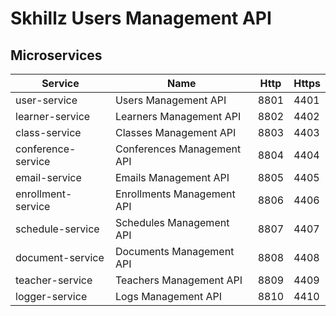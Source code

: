 # Skhillz Users Management API

## Microservices
| Service            | Name                       | Http | Https |
| ---                | ---                        | ---  | ---   |
| user-service       | Users Management API       | 8801 | 4401  |
| learner-service    | Learners Management API    | 8802 | 4402  |
| class-service      | Classes Management API     | 8803 | 4403  |
| conference-service | Conferences Management API | 8804 | 4404  |
| email-service      | Emails Management API      | 8805 | 4405  |
| enrollment-service | Enrollments Management API | 8806 | 4406  |
| schedule-service   | Schedules Management API   | 8807 | 4407  |
| document-service   | Documents Management API   | 8808 | 4408  |
| teacher-service    | Teachers Management API    | 8809 | 4409  |
| logger-service     | Logs Management API        | 8810 | 4410  |
